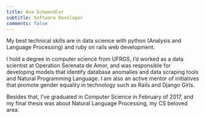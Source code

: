 ```yaml
---
title: Ana Schwendler
subtitle: Software Developer
comments: false
---
```


My best technical skills are in data science with python (Analysis and Language Processing) and ruby on rails web development.

I hold a degree in computer science from UFRGS, I’d worked as a data scientist at Operation Serenata de Amor, and was responsible for developing models that identify database anomalies and data scraping tools and Natural Programming Language. I am also an active mentor of initiatives that promote gender equality in technology such as Rails and Django Girls.

Besides that, I’ve graduated in Computer Science in February of 2017, and my final thesis was about Natural Language Processing, my CS beloved area.
